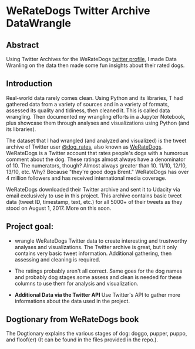 # WeRateDogs Twitter Archive DataWrangle

## Abstract

Using Twitter Archives for the WeRateDogs [twitter profile](https://twitter.com/dog_rates), I made Data Wranling  on the data then made some fun insights about their rated dogs.


## Introduction

Real-world data rarely comes clean. Using Python and its libraries, T had gathered data from a variety of sources and in a variety of formats, assessed its quality and tidiness, then cleaned it. This is called data wrangling. Then documented my wrangling efforts in a Jupyter Notebook, plus showcase them through analyses and visualizations using Python (and its libraries).

The dataset that I had wrangled (and analyzed and visualized) is the tweet archive of Twitter user [@dog_rates](https://twitter.com/dog_rates), also known as [WeRateDogs](https://en.wikipedia.org/wiki/WeRateDogs). WeRateDogs is a Twitter account that rates people's dogs with a humorous comment about the dog. These ratings almost always have a denominator of 10. The numerators, though? Almost always greater than 10. 11/10, 12/10, 13/10, etc. Why? Because "they're good dogs Brent." WeRateDogs has over 4 million followers and has received international media coverage.

WeRateDogs downloaded their Twitter archive and sent it to Udacity via email exclusively to use in this project. This archive contains basic tweet data (tweet ID, timestamp, text, etc.) for all 5000+ of their tweets as they stood on August 1, 2017. More on this soon.


## Project goal:

* wrangle WeRateDogs Twitter data to create interesting and trustworthy analyses and visualizations. The Twitter archive is great, but it only contains very basic tweet information. Additional gathering, then assessing and cleaning is required.


* The ratings probably aren't all correct. Same goes for the dog names and probably dog stages.some assess and clean is needed for these columns to use them for analysis and visualization.

* **Additional Data via the Twitter API** Use Twitter's API to gather more informations about the data used in the project.


## Dogtionary from WeRateDogs book

The Dogtionary explains the various stages of dog: doggo, pupper, puppo, and floof(er) (It can be found in the files provided in the repo.).

